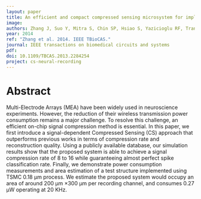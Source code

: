 ```yaml
---
layout: paper
title: An efficient and compact compressed sensing microsystem for implantable neural recordings
image:
authors: Zhang J, Suo Y, Mitra S, Chin SP, Hsiao S, Yazicioglu RF, Tran TD, and Etienne-Cummings R.
year: 2014
ref: "Zhang et al. 2014. IEEE TBioCAS."
journal: IEEE transactions on biomedical circuits and systems
pdf:
doi: 10.1109/TBCAS.2013.2284254
project: cs-neural-recording
---
```


# Abstract
Multi-Electrode Arrays (MEA) have been widely used in neuroscience experiments. However, the reduction of their wireless transmission power consumption remains a major challenge. To resolve this challenge, an efficient on-chip signal compression method is essential. In this paper, we first introduce a signal-dependent Compressed Sensing (CS) approach that outperforms previous works in terms of compression rate and reconstruction quality. Using a publicly available database, our simulation results show that the proposed system is able to achieve a signal compression rate of 8 to 16 while guaranteeing almost perfect spike classification rate. Finally, we demonstrate power consumption measurements and area estimation of a test structure implemented using TSMC 0.18 μm process. We estimate the proposed system would occupy an area of around 200 μm ×300 μm per recording channel, and consumes 0.27 μW operating at 20 KHz.
